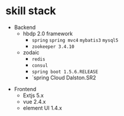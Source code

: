 # skill stack
- Backend
    * hbdp 2.0 framework
        * `spring` `spring mvc4` `mybatis3` `mysql5`
        * `zookeeper 3.4.10`
    * zodaic
        * `redis` 
        * `consul`
        * `spring boot 1.5.6.RELEASE`
        * `spring Cloud Dalston.SR2

* Frontend
    * Extjs 5.x
    * vue 2.4.x
    * element UI 1.4.x